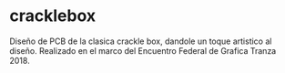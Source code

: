 # cracklebox
Diseño de PCB de la clasica crackle box, dandole un toque artistico al diseño. Realizado en el marco del Encuentro Federal de Grafica Tranza 2018. 
